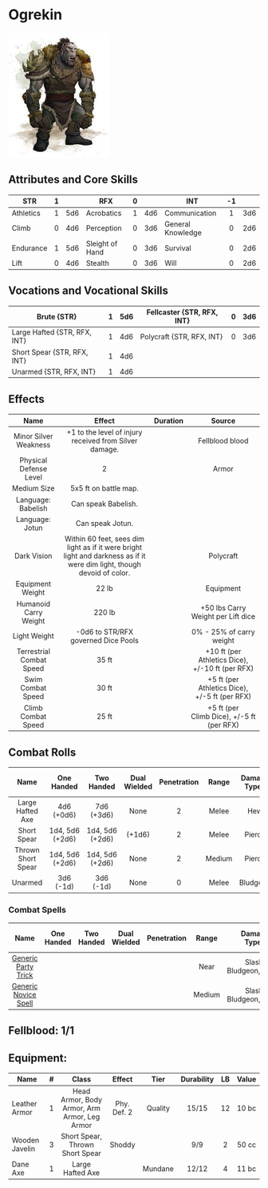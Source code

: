 # Ogrekin

![img](FeralOgrekin.jpg)

## Attributes and Core Skills

| STR       | 1 |    | RFX             | 0 |    | INT               | -1 |    |
| --------- | :-: | :-: | --------------- | :-: | :-: | ----------------- | :-: | :-: |
| Athletics | 1 | 5d6 | Acrobatics      | 1 | 4d6 | Communication     | 1 | 3d6 |
| Climb     | 0 | 4d6 | Perception      | 0 | 3d6 | General Knowledge | 0 | 2d6 |
| Endurance | 1 | 5d6 | Sleight of Hand | 0 | 3d6 | Survival          | 0 | 2d6 |
| Lift      | 0 | 4d6 | Stealth         | 0 | 3d6 | Will              | 0 | 2d6 |

## Vocations and Vocational Skills

| Brute {STR}                  | 1 | 5d6 | Fellcaster {STR, RFX, INT} | 0 | 3d6 |
| ---------------------------- | :-: | :-: | -------------------------- | - | --- |
| Large Hafted {STR, RFX, INT} | 1 | 4d6 | Polycraft {STR, RFX, INT} | 0 | 3d6 |
| Short Spear {STR, RFX, INT}  | 1 | 4d6 |                            |   |     |
| Unarmed {STR, RFX, INT}      | 1 | 4d6 |                            |   |     |

## Effects

|          Name          |                                                         Effect                                                         | Duration |                                                       Source                                                       |
| :---------------------: | :---------------------------------------------------------------------------------------------------------------------: | :------: | :-----------------------------------------------------------------------------------------------------------------: |
|  Minor Silver Weakness  |                                 +1 to the level of injury received from Silver damage.                                 |          |                                                   Fellblood blood                                                   |
| Physical Defense Level |                                                            2                                                            |          |                                                        Armor                                                        |
|       Medium Size       |                                                  5x5 ft on battle map.                                                  |          |                                                                                                                    |
|   Language: Babelish   |                                                   Can speak Babelish.                                                   |          |                                                                                                                    |
|     Language: Jotun     |                                                    Can speak Jotun.                                                    |          |                                                                                                                    |
|       Dark Vision       | Within 60 feet, sees dim light as if it were bright light and darkness as if it were dim light, though devoid of color. |          |                                                      Polycraft                                                      |
|    Equipment Weight    |                                                          22 lb                                                          |          |                                                      Equipment                                                      |
|  Humanoid Carry Weight  |                                                         220 lb                                                         |          | +50 lbs Carry Weight per Lift dice |
|      Light Weight      |                                             -0d6 to STR/RFX governed Dice Pools                                             |          |                                              0% - 25% of carry weight                                              |
| Terrestrial Combat Speed |                                                          35 ft                                                          |          |                              +10 ft (per Athletics Dice), +/-10 ft (per RFX)                              |
|   Swim Combat Speed   |                                                          30 ft                                                          |          |                              +5 ft (per Athletics Dice), +/-5 ft (per RFX)                              |
|  Climb Combat Speed  |                                                          25 ft                                                          |          |                                +5 ft (per Climb Dice), +/-5 ft (per RFX)                                |

## Combat Rolls

|        Name        |    One<br />Handed    |    Two<br />Handed    | Dual<br />Wielded | Penetration | Range | Damage<br />Types | Engageable<br />Opponents | Area Of<br />Effect | Resource<br />Class |
| :----------------: | :-------------------: | :-------------------: | :---------------: | :---------: | :----: | :---------------: | :-----------------------: | :-----------------: | :-----------------: |
|  Large Hafted Axe  |    4d6<br />(+0d6)    |    7d6<br />(+3d6)    |       None       |      2      | Melee |        Hew        |           Rapid           |        None        |        None        |
|    Short Spear    | 1d4, 5d6<br />(+2d6) | 1d4, 5d6<br />(+2d6) |      (+1d6)      |      2      | Melee |      Pierce      |        Spear Rapid        |        None        |        None        |
| Thrown Short Spear | 1d4, 5d6<br />(+2d6) | 1d4, 5d6<br />(+2d6) |       None       |      2      | Medium |      Pierce      |         Standard         |        None        |        None        |
|      Unarmed      |    3d6<br />(-1d)    |    3d6<br />(-1d)    |       None       |      0      | Melee |     Bludgeon     |           Rapid           |        None        |        None        |

### Combat Spells

|                                               Name                                               | One<br />Handed | Two<br />Handed | Dual<br />Wielded | Penetration | Range |    Damage<br />Types    | Engageable<br />Opponents | Area Of<br />Effect | Resource<br />Class |
| :-----------------------------------------------------------------------------------------------: | :-------------: | :-------------: | :---------------: | :---------: | :----: | :----------------------: | :-----------------------: | :-----------------: | :-----------------: |
| [Generic Party Trick](./../../../../../CoreRules/MagicRules/Spells/PartyTricks/GenericPartyTrick.md) |                |                |                  |            |  Near  | Slash, Bludgeon, Pierce |                          |                    |  0 Magic Resource  |
|  [Generic Novice Spell](./../../../../../CoreRules/MagicRules/Spells/Novice/GenericNoviceSpell.md)  |                |                |                  |            | Medium | Slash, Bludgeon, Pierce |                          |                    |  0 Magic Resource  |

## Fellblood: 1/1

## Equipment:

| Name                 | # |                    Class                    |   Effect   |  Tier  | Durability | LB | Value |
| -------------------- | :-: | :------------------------------------------: | :---------: | :-----: | :--------: | :-: | :---: |
| Leather Armor        | 1 | Head Armor, Body Armor, Arm Armor, Leg Armor | Phy. Def. 2 | Quality |   15/15   | 12 | 10 bc |
| Wooden Javelin | 3 |       Short Spear, Thrown Short Spear       |   Shoddy   |        |    9/9    | 2 | 50 cc |
| Dane Axe             | 1 |               Large Hafted Axe               |            | Mundane |   12/12   | 4 | 11 bc |
